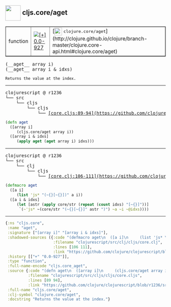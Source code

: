 ## <img width="48px" valign="middle" src="http://i.imgur.com/Hi20huC.png"> cljs.core/aget

 <table border="1">
<tr>
<td>function</td>
<td><a href="https://github.com/cljsinfo/api-refs/tree/0.0-927"><img valign="middle" alt="[+] 0.0-927" src="https://img.shields.io/badge/+-0.0--927-lightgrey.svg"></a> </td>
<td>
[<img height="24px" valign="middle" src="http://i.imgur.com/1GjPKvB.png"> <samp>clojure.core/aget</samp>](http://clojure.github.io/clojure/branch-master/clojure.core-api.html#clojure.core/aget)
</td>
</tr>
</table>

 <samp>
(__aget__ array i)<br>
(__aget__ array i & idxs)<br>
</samp>

```
Returns the value at the index.
```

---

 <pre>
clojurescript @ r1236
└── src
    └── cljs
        └── cljs
            └── <ins>[core.cljs:89-94](https://github.com/clojure/clojurescript/blob/r1236/src/cljs/cljs/core.cljs#L89-L94)</ins>
</pre>

```clj
(defn aget
  ([array i]
     (cljs.core/aget array i))
  ([array i & idxs]
     (apply aget (aget array i) idxs)))
```


---

 <pre>
clojurescript @ r1236
└── src
    └── clj
        └── cljs
            └── <ins>[core.clj:106-111](https://github.com/clojure/clojurescript/blob/r1236/src/clj/cljs/core.clj#L106-L111)</ins>
</pre>

```clj
(defmacro aget
  ([a i]
     (list 'js* "(~{}[~{}])" a i))
  ([a i & idxs]
     (let [astr (apply core/str (repeat (count idxs) "[~{}]"))]
      `(~'js* ~(core/str "(~{}[~{}]" astr ")") ~a ~i ~@idxs))))
```

---

```clj
{:ns "cljs.core",
 :name "aget",
 :signature ["[array i]" "[array i & idxs]"],
 :shadowed-sources ({:code "(defmacro aget\n  ([a i]\n     (list 'js* \"(~{}[~{}])\" a i))\n  ([a i & idxs]\n     (let [astr (apply core/str (repeat (count idxs) \"[~{}]\"))]\n      `(~'js* ~(core/str \"(~{}[~{}]\" astr \")\") ~a ~i ~@idxs))))",
                     :filename "clojurescript/src/clj/cljs/core.clj",
                     :lines [106 111],
                     :link "https://github.com/clojure/clojurescript/blob/r1236/src/clj/cljs/core.clj#L106-L111"}),
 :history [["+" "0.0-927"]],
 :type "function",
 :full-name-encode "cljs.core_aget",
 :source {:code "(defn aget\n  ([array i]\n     (cljs.core/aget array i))\n  ([array i & idxs]\n     (apply aget (aget array i) idxs)))",
          :filename "clojurescript/src/cljs/cljs/core.cljs",
          :lines [89 94],
          :link "https://github.com/clojure/clojurescript/blob/r1236/src/cljs/cljs/core.cljs#L89-L94"},
 :full-name "cljs.core/aget",
 :clj-symbol "clojure.core/aget",
 :docstring "Returns the value at the index."}

```
